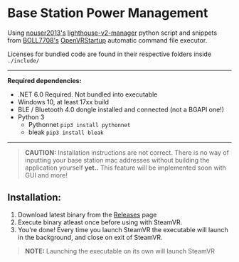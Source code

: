 # Base Station Power Management

Using [nouser2013's](https://github.com/nouser2013) [lighthouse-v2-manager](https://github.com/nouser2013/lighthouse-v2-manager) python script and snippets from [BOLL7708's](https://github.com/BOLL7708) [OpenVRStartup](https://github.com/BOLL7708/OpenVRStartup) automatic command file executor.

Licenses for bundled code are found in their respective folders inside `./include/`

---

**Required dependencies:**
* .NET 6.0 Required. Not bundled into executable
* Windows 10, at least 17xx build
* BLE / Bluetooth 4.0 dongle installed and connected (not a BGAPI one!)
* Python 3
    * Pythonnet `pip3 install pythonnet`
    * bleak `pip3 install bleak`

---

> **CAUTION:** Installation instructions are not correct. There is no way of inputting your base station mac addresses without building the application yourself **yet..** This feature will be implemented soon with GUI and more!

## Installation:

1. Download latest binary from the [Releases](https://github.com/TitusStudiosMediaGroup/basestation_power_management/releases) page
2. Execute binary atleast once before using with SteamVR.
3. You're done! Every time you launch SteamVR the executable will launch in the background, and close on exit of SteamVR.

> **NOTE:** Launching the executable on its own will launch SteamVR